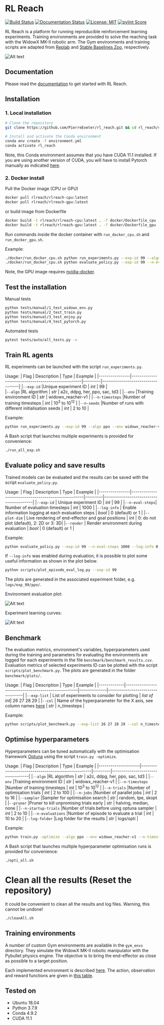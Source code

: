 # RL Reach

[![Build Status](https://travis-ci.com/PierreExeter/rl_reach.svg?branch=master)](https://travis-ci.com/PierreExeter/rl_reach)
[![Documentation Status](https://readthedocs.org/projects/rl-reach/badge/?version=latest)](https://rl-reach.readthedocs.io/en/latest/?badge=latest)
[![License: MIT](https://img.shields.io/badge/license-MIT-brightgreen.svg)](https://opensource.org/licenses/MIT)
[![pylint Score](/docs/images/train.svg)](https://www.pylint.org/)

RL Reach is a platform for running reproducible reinforcement learning experiments. Training environments are provided to solve the reaching task with the WidowX MK-II robotic arm.
The Gym environments and training scripts are adapted from [Replab](https://github.com/bhyang/replab) and [Stable Baselines Zoo](https://github.com/DLR-RM/rl-baselines3-zoo), respectively.

![Alt text](/docs/images/widowx_env.gif?raw=true "The Widowx Gym environment in Pybullet")


## Documentation

Please read the [documentation](https://rl-reach.readthedocs.io/en/latest/) to get started with RL Reach.


## Installation

### 1. Local installation

```bash
# Clone the repository
git clone https://github.com/PierreExeter/rl_reach.git && cd rl_reach/code/

# Install and activate the Conda environment
conda env create -f environment.yml
conda activate rl_reach
```

Note, this Conda environment assumes that you have CUDA 11.1 installed. If you are using another version of CUDA, you will have to install Pytorch manually as indicated [here](https://pytorch.org/get-started/locally/).

### 2. Docker install

Pull the Docker image (CPU or GPU)

```bash
docker pull rlreach/rlreach-cpu:latest
docker pull rlreach/rlreach-gpu:latest
```

or build image from Dockerfile

```bash
docker build -t rlreach/rlreach-cpu:latest . -f docker/Dockerfile_cpu
docker build -t rlreach/rlreach-gpu:latest . -f docker/Dockerfile_gpu
```

Run commands inside the docker container with `run_docker_cpu.sh` and `run_docker_gpu.sh`.

Example:
```bash
./docker/run_docker_cpu.sh python run_experiments.py --exp-id 99 --algo ppo --env widowx_reacher-v1 --n-timesteps 30000 --n-seeds 2
./docker/run_docker_cpu.sh python evaluate_policy.py --exp-id 99 --n-eval-steps 1000 --log-info 0 --plot-dim 0 --render 0
```

Note, the GPU image requires [nvidia-docker](https://github.com/NVIDIA/nvidia-docker).

## Test the installation

Manual tests

```bash
python tests/manual/1_test_widowx_env.py
python tests/manual/2_test_train.py
python tests/manual/3_test_enjoy.py
python tests/manual/4_test_pytorch.py
```

Automated tests

```bash
pytest tests/auto/all_tests.py -v
```

## Train RL agents

RL experiments can be launched with the script `run_experiments.py`.

Usage:
|    Flag        |              Description                           |  Type   |    Example                        |
|----------------|----------------------------------------------------|---------|-----------------------------------|
|`--exp-id`      |Unique experiment ID                                | *int*   | 99                                |  
|`--algo`        |RL algorithm                                        | *str*   | a2c, ddpg, her, ppo, sac, td3     |
|`--env`         |Training environment ID                             | *str*   | widowx_reacher-v1                 |
|`--n-timesteps` |Number of training timesteps                        | *int*   | 10<sup>3</sup> to 10<sup>12</sup> | 
|`--n-seeds`     |Number of runs with different initialisation seeds  | *int*   | 2 to 10                           |


Example:
```bash
python run_experiments.py --exp-id 99 --algo ppo --env widowx_reacher-v1 --n-timesteps 10000 --n-seeds 3
```
A Bash script that launches multiple experiments is provided for convenience:
```bash
./run_all_exp.sh
```

## Evaluate policy and save results

Trained models can be evaluated and the results can be saved with the script `evaluate_policy.py`.

Usage:
|    Flag        |              Description                            |  Type   |    Example                              |
|----------------|-----------------------------------------------------|---------|-----------------------------------------|
|`--exp-id`      | Unique experiment ID                                | *int*   | 99                                      | 
|`--n-eval-steps`| Number of evaluation timesteps                      | *int*   | 1000                                    |
|`--log-info`    | Enable information logging at each evaluation steps | *bool*  | 0 (default) or 1                        |
|`--plot-dim`    | Live rendering of end-effector and goal positions   | *int*   | 0: do not plot (default), 2: 2D or 3: 3D| 
|`--render`      | Render environment during evaluation                | *bool*  | 0 (default) or 1                        |

Example:
```bash
python evaluate_policy.py --exp-id 99 --n-eval-steps 1000 --log-info 0 --plot-dim 0 --render 0
```

If `--log-info` was enabled during evaluation, it is possible to plot some useful information as shown in the plot below.
```bash
python scripts/plot_episode_eval_log.py --exp-id 99
```
The plots are generated in the associated experiment folder, e.g. `logs/exp_99/ppo/`.

Environment evaluation plot:

![Alt text](/docs/images/plot_episode_eval_log.png)

Experiment learning curves:

![Alt text](/docs/images/reward_vs_timesteps_smoothed.png)

## Benchmark

The evaluation metrics, environment's variables, hyperparameters used during the training and parameters for evaluating the environments are logged for each experiments in the file `benchmark/benchmark_results.csv`. Evaluation metrics of selected experiments ID can be plotted with the script `scripts/plot_benchmark.py`. The plots are generated in the folder `benchmark/plots/`.

Usage:
|    Flag     |              Description                            |  Type        |    Example                       |
|-------------|-----------------------------------------------------|--------------|----------------------------------|
|`--exp-list` | List of experiments to consider for plotting        | *list of int*| 26 27 28 29                      | 
|`--col`      | Name of the hyperparameter for the X axis, see column names [here](benchmark/benchmark_results.csv)   | *str*  | n_timesteps |

Example:
```bash
python scripts/plot_benchmark.py --exp-list 26 27 28 29 --col n_timesteps
```

## Optimise hyperparameters

Hyperparameters can be tuned automatically with the optimisation framework [Optuna](https://optuna.readthedocs.io/en/stable/) using the script `train.py -optimize`.

Usage:
|    Flag             |              Description                           |  Type   |    Example                        |
|---------------------|----------------------------------------------------|---------|-----------------------------------|
|`--algo`             |RL algorithm                                        | *str*   | a2c, ddpg, her, ppo, sac, td3     |
|`--env`              |Training environment ID                             | *str*   | widowx_reacher-v1                 |
|`--n-timesteps`      |Number of training timesteps                        | *int*   | 10<sup>3</sup> to 10<sup>12</sup> | 
|`--n-trials`         |Number of optimisation trials                       | *int*   | 2 to 100                          |
|`--n-jobs`           |Number of parallel jobs                             | *int*   | 2 to 16                           |
|`--sampler`          |Sampler for optimisation search                     | *str*   | random, tpe, skopt                |
|`--pruner`           |Pruner to kill unpromising trials early             | *str*   | halving, median, none             |
|`--n-startup-trials` |Number of trials before using optuna sampler        | *int*   | 2 to 10                           |
|`--n-evaluations`    |Number of episode to evaluate a trial               | *int*   | 10 to 20                          |
|`--log-folder`       |Log folder for the results                          | *str*   | logs/opti                         |

Example:
```bash
python train.py -optimize --algo ppo --env widowx_reacher-v1 --n-timesteps 100000 --n-trials 100 --n-jobs 8 --sampler tpe --pruner median --n-startup-trials 10 --n-evaluations 10 --log-folder logs/opti
```

A Bash script that launches multiple hyperparameter optimisation runs is provided for convenience:
```bash
./opti_all.sh
```


# Clean all the results (Reset the repository)

It could be convenient to clean all the results and log files. Warning, this cannot be undone!

```bash
./cleanAll.sh
```

## Training environments

A number of custom Gym environments are available in the `gym_envs` directory. They simulate the WidowX MK-II robotic manipulator with the Pybullet physics engine. The objective is to bring the end-effector as close as possible to a target position.

Each implemented environment is described [here](gym_envs/widowx_env/envs_list.csv). The action, observation and reward functions are given in [this table](gym_envs/widowx_env/reward_observation_action_shapes/reward_observation_action.pdf).


## Tested on

- Ubuntu 18.04
- Python 3.7.9
- Conda 4.9.2
- CUDA 11.1